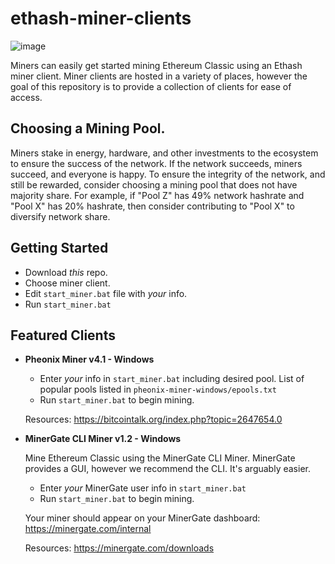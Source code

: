 # ethash-miner-clients

![image](https://proxy.duckduckgo.com/iu/?u=https%3A%2F%2Fmedia.giphy.com%2Fmedia%2FpR9WJjomSQt0c%2Fgiphy.gif&f=1)

Miners can easily get started mining Ethereum Classic using an Ethash miner client. Miner clients are hosted in a variety of places, however the goal of this repository is to provide a collection of clients for ease of access.

## Choosing a Mining Pool.

Miners stake in energy, hardware, and other investments to the ecosystem to ensure the success of the network. If the network succeeds, miners succeed, and everyone is happy. To ensure the integrity of the network, and still be rewarded, consider choosing a mining pool that does not have majority share. For example, if "Pool Z" has 49% network hashrate and "Pool X" has 20% hashrate, then consider contributing to "Pool X" to diversify network share.

## Getting Started

- Download _this_ repo.
- Choose miner client.
- Edit `start_miner.bat` file with _your_ info.
- Run `start_miner.bat`

## Featured Clients

- __Pheonix Miner v4.1 - Windows__
  
  - Enter _your_ info in `start_miner.bat` including desired pool. List of popular pools listed in `pheonix-miner-windows/epools.txt`
  - Run `start_miner.bat` to begin mining.

  Resources: https://bitcointalk.org/index.php?topic=2647654.0

- __MinerGate CLI Miner v1.2 - Windows__
  
  Mine Ethereum Classic using the MinerGate CLI Miner. MinerGate provides a GUI, however we recommend the CLI. It's arguably easier.

  - Enter _your_ MinerGate user info in `start_miner.bat`
  - Run `start_miner.bat` to begin mining.

  Your miner should appear on your MinerGate dashboard: https://minergate.com/internal
  
  Resources: https://minergate.com/downloads


